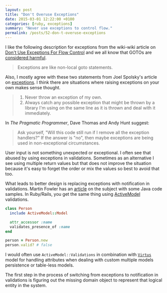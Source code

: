 ```yaml
---
layout: post
title: "Don't Overuse Exceptions"
date: 2015-03-01 12:22:00 +0100
categories: [ruby, exceptions]
summary: "Never use exceptions to control flow."
permalink: /posts/52-don-t-overuse-exceptions
---
```


I like the following description for exceptions from the wiki-wiki article on [Don't Use Exceptions For Flow Control](http://c2.com/cgi/wiki?DontUseExceptionsForFlowControl) and we all know that GOTOs are [considered harmful](http://c2.com/cgi/wiki?GotoConsideredHarmful).

> Exceptions are like non-local goto statements.

Also, I mostly agree with these two statements from Joel Spolsky's article on [exceptions](http://www.joelonsoftware.com/items/2003/10/13.html). I think there are situations where raising exceptions on your own makes sense thought.

> 1. Never throw an exception of my own.
> 2. Always catch any possible exception that might be thrown by a library I'm using on the same line as it is thrown and deal with it immediately. 

In *The Pragmatic Programmer*, Dave Thomas and Andy Hunt suggest:

> Ask yourself, "Will this code still run if I remove all the exception handlers?" If the answer is "no", then maybe exceptions are being used in non-exceptional circumstances.

User input is not something unexpected or exceptional. I often see that abused by using exceptions in validations. Sometimes as an alternative I see using multiple return values but that does not improve the situation because it's easy to forget the order or mix the values so best to avoid that too.

What leads to better design is replacing exceptions with notification in validations. Martin Fowler has an [article](http://martinfowler.com/articles/replaceThrowWithNotification.html) on the subject with some Java code samples. In Ruby/Rails, you get the same thing using [ActiveModel](https://github.com/rails/rails/tree/master/activemodel) validations.

```ruby
class Person
  include ActiveModel::Model

  attr_accessor :name
  validates_presence_of :name
end

person = Person.new
person.valid? # false
```

I would often use `ActiveModel::Validations` in combination with [`Virtus`](https://github.com/solnic/virtus) model for handling attributes when dealing with custom multiple models persistence or table-less models.

The first step in the process of switching from exceptions to notification in validations is figuring out the missing domain object to represent that logical entity in the system.
